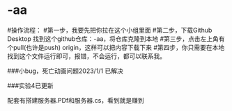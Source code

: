 # -aa

#操作流程：
#第一步，我要先把你拉在这个小组里面
#第二步，下载Github Desktop  找到这个github仓库：-aa，将仓库克隆到本地
#第三步，点击左上角有个pull(也许是push) origin，这样可以把内容下载下来
#第四步，你只需要在本地找到这个文件运行即可，报错，不会运行，都可以联系我。


###小bug，死亡动画问题2023/1/1   已解决

###实验4已更新

 配套有搭建服务器.PDf和服务器.cs，看到就是赚到



